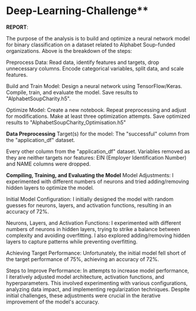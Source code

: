 # Deep-Learning-Challenge**



**REPORT**:


The purpose of the analysis is to build and optimize a neural network model for binary classification on a dataset related to Alphabet Soup-funded organizations. 
Above is the breakdown of the steps: 

Preprocess Data:
Read data, identify features and targets, drop unnecessary columns.
Encode categorical variables, split data, and scale features.


Build and Train Model:
Design a neural network using TensorFlow/Keras.
Compile, train, and evaluate the model.
Save results to "AlphabetSoupCharity.h5".


Optimize Model:
Create a new notebook.
Repeat preprocessing and adjust for modifications.
Make at least three optimization attempts.
Save optimized results to "AlphabetSoupCharity_Optimisation.h5"


**Data Preprocessing**
Target(s) for the model:
The "successful" column from the "application_df" dataset.

Every other column from the "application_df" dataset.
Variables removed as they are neither targets nor features:
EIN (Employer Identification Number) and NAME columns were dropped.

**Compiling, Training, and Evaluating the Model** 
Model Adjustments:
I experimented with different numbers of neurons and tried adding/removing hidden layers to optimize the model.

Initial Model Configuration:
I initially designed the model with random guesses for neurons, layers, and activation functions, resulting in an accuracy of 72%.

Neurons, Layers, and Activation Functions:
I experimented with different numbers of neurons in hidden layers, trying to strike a balance between complexity and avoiding overfitting. I also explored adding/removing hidden layers to capture patterns while preventing overfitting.

Achieving Target Performance:
Unfortunately, the initial model fell short of the target performance of 75%, achieving an accuracy of 72%.

Steps to Improve Performance:
In attempts to increase model performance, I iteratively adjusted model architecture, activation functions, and hyperparameters. This involved experimenting with various configurations, analyzing data impact, and implementing regularization techniques. Despite initial challenges, these adjustments were crucial in the iterative improvement of the model's accuracy.

